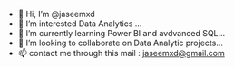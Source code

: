 - 👋 Hi, I’m @jaseemxd
- 👀 I’m interested Data Analytics ...
- 🌱 I’m currently learning Power BI and avdvanced SQL...
- 💞️ I’m looking to collaborate on Data Analytic projects...
- 📫 contact me through this mail : jaseemxd@gmail.com

<!---
jaseemxd/jaseemxd is a ✨ special ✨ repository because its `README.md` (this file) appears on your GitHub profile.
You can click the Preview link to take a look at your changes.
--->
